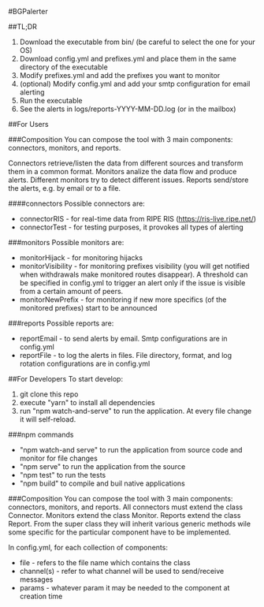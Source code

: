 #BGPalerter


##TL;DR

1) Download the executable from bin/ (be careful to select the one for your OS)
2) Download config.yml and prefixes.yml and place them in the same directory of the executable
3) Modify prefixes.yml and add the prefixes you want to monitor
4) (optional) Modify config.yml and add your smtp configuration for email alerting
5) Run the executable
6) See the alerts in logs/reports-YYYY-MM-DD.log (or in the mailbox)

##For Users

###Composition
You can compose the tool with 3 main components: connectors, monitors, and reports.

Connectors retrieve/listen the data from different sources and transform them in a common format.
Monitors analize the data flow and produce alerts. Different monitors try to detect different issues.
Reports send/store the alerts, e.g. by email or to a file.

####connectors
Possible connectors are:
- connectorRIS - for real-time data from RIPE RIS (https://ris-live.ripe.net/)
- connectorTest - for testing purposes, it provokes all types of alerting

###monitors
Possible monitors are:
- monitorHijack - for monitoring hijacks
- monitorVisibility - for monitoring prefixes visibility (you will get notified when withdrawals make monitored routes disappear). A threshold can be specified in config.yml to trigger an alert only if the issue is visible from a certain amount of peers.
- monitorNewPrefix - for monitoring if new more specifics (of the monitored prefixes) start to be announced

###reports
Possible reports are:
- reportEmail - to send alerts by email. Smtp configurations are in config.yml
- reportFile - to log the alerts in files. File directory, format, and log rotation configurations are in config.yml

##For Developers
To start develop:
1) git clone this repo
2) execute "yarn" to install all dependencies
3) run "npm watch-and-serve" to run the application. At every file change it will self-reload.

###npm commands
- "npm watch-and serve" to run the application from source code and monitor for file changes
- "npm serve" to run the application from the source
- "npm test" to run the tests
- "npm build" to compile and buil native applications

###Composition
You can compose the tool with 3 main components: connectors, monitors, and reports.
All connectors must extend the class Connector. Monitors extend the class Monitor. Reports extend the class Report.
From the super class they will inherit various generic methods wile some specific for the particular component have to be implemented.

In config.yml, for each collection of components:
- file - refers to the file name which contains the class
- channel(s) - refer to what channel will be used to send/receive messages
- params - whatever param it may be needed to the component at creation time




